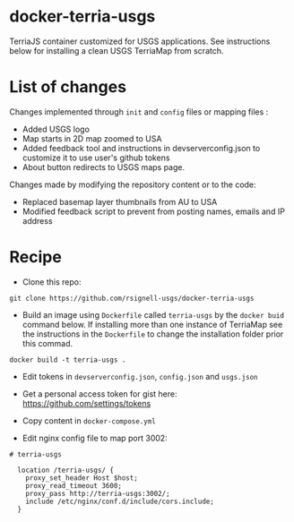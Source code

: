 # docker-terria-usgs
TerriaJS container customized for USGS applications. See instructions below for installing a clean USGS TerriaMap from scratch. 

# List of changes
Changes implemented through `init` and `config` files or mapping files :
 - Added USGS logo
 - Map starts in 2D map zoomed to USA
 - Added feedback tool and instructions in devserverconfig.json to customize it to use user's github tokens 
- About button redirects to USGS maps page.

Changes made by modifying the repository content or to the code:
- Replaced  basemap layer thumbnails from AU to USA
- Modified feedback script to prevent from posting names, emails and IP address


# Recipe

* Clone this repo:
```
git clone https://github.com/rsignell-usgs/docker-terria-usgs
```

* Build an image using `Dockerfile` called `terria-usgs` by the `docker buid` command below. If installing more than one instance of TerriaMap see the instructions in the `Dockerfile` to change the installation folder prior this commad. 
```
docker build -t terria-usgs .
```

* Edit tokens in `devserverconfig.json`, `config.json` and `usgs.json`
- Get a personal access token for gist here: https://github.com/settings/tokens

* Copy content in `docker-compose.yml` 

* Edit nginx config file to map port 3002:

```
# terria-usgs

  location /terria-usgs/ {
    proxy_set_header Host $host;
    proxy_read_timeout 3600;
    proxy_pass http://terria-usgs:3002/;
    include /etc/nginx/conf.d/include/cors.include;
  }
```


